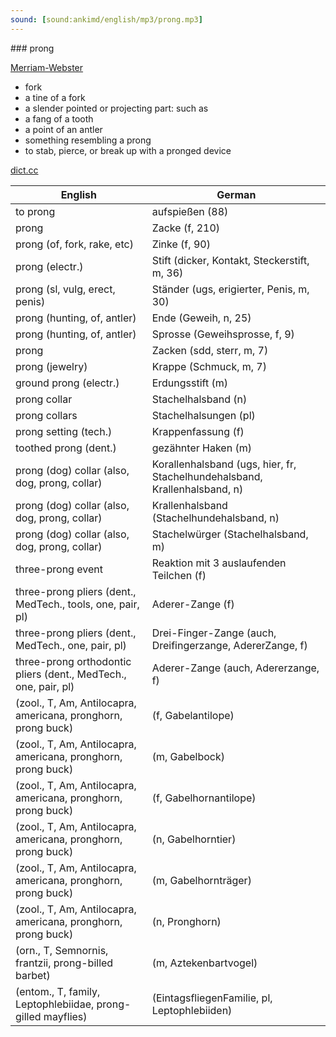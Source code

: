 ```yaml
---
sound: [sound:ankimd/english/mp3/prong.mp3]
---
```


\### prong

[Merriam-Webster](https://www.merriam-webster.com/dictionary/prong)

- fork
- a tine of a fork
- a slender pointed or projecting part: such as
- a fang of a tooth
- a point of an antler
- something resembling a prong
- to stab, pierce, or break up with a pronged device

[dict.cc](https://www.dict.cc/prong)

| English        | German       |
| -------------- | ------------ |
| to prong | aufspießen (88) |
| prong | Zacke (f, 210) |
| prong (of, fork, rake, etc) | Zinke (f, 90) |
| prong (electr.) | Stift (dicker, Kontakt, Steckerstift, m, 36) |
| prong (sl, vulg, erect, penis) | Ständer (ugs, erigierter, Penis, m, 30) |
| prong (hunting, of, antler) | Ende (Geweih, n, 25) |
| prong (hunting, of, antler) | Sprosse (Geweihsprosse, f, 9) |
| prong | Zacken (sdd, sterr, m, 7) |
| prong (jewelry) | Krappe (Schmuck, m, 7) |
| ground prong (electr.) | Erdungsstift (m) |
| prong collar | Stachelhalsband (n) |
| prong collars | Stachelhalsungen (pl) |
| prong setting (tech.) | Krappenfassung (f) |
| toothed prong (dent.) | gezähnter Haken (m) |
| prong (dog) collar (also, dog, prong, collar) | Korallenhalsband (ugs, hier, fr, Stachelhundehalsband, Krallenhalsband, n) |
| prong (dog) collar (also, dog, prong, collar) | Krallenhalsband (Stachelhundehalsband, n) |
| prong (dog) collar (also, dog, prong, collar) | Stachelwürger (Stachelhalsband, m) |
| three-prong event | Reaktion mit 3 auslaufenden Teilchen (f) |
| three-prong pliers (dent., MedTech., tools, one, pair, pl) | Aderer-Zange (f) |
| three-prong pliers (dent., MedTech., one, pair, pl) | Drei-Finger-Zange (auch, Dreifingerzange, AdererZange, f) |
| three-prong orthodontic pliers (dent., MedTech., one, pair, pl) | Aderer-Zange (auch, Adererzange, f) |
|  (zool., T, Am, Antilocapra, americana, pronghorn, prong buck) |  (f, Gabelantilope) |
|  (zool., T, Am, Antilocapra, americana, pronghorn, prong buck) |  (m, Gabelbock) |
|  (zool., T, Am, Antilocapra, americana, pronghorn, prong buck) |  (f, Gabelhornantilope) |
|  (zool., T, Am, Antilocapra, americana, pronghorn, prong buck) |  (n, Gabelhorntier) |
|  (zool., T, Am, Antilocapra, americana, pronghorn, prong buck) |  (m, Gabelhornträger) |
|  (zool., T, Am, Antilocapra, americana, pronghorn, prong buck) |  (n, Pronghorn) |
|  (orn., T, Semnornis, frantzii, prong-billed barbet) |  (m, Aztekenbartvogel) |
|  (entom., T, family, Leptophlebiidae, prong-gilled mayflies) |  (EintagsfliegenFamilie, pl, Leptophlebiiden) |
